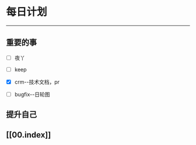 
# 每日计划
---
## 重要的事

- [ ]    夜丫
- [ ]   keep
- [x]  crm--技术文档，pr
- [ ] bugfix--日轮图



## 提升自己

  



## [[00.index]]










